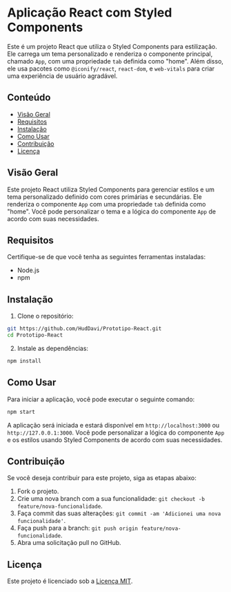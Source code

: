 # Aplicação React com Styled Components

Este é um projeto React que utiliza o Styled Components para estilização. Ele carrega um tema personalizado e renderiza o componente principal, chamado `App`, com uma propriedade `tab` definida como "home". Além disso, ele usa pacotes como `@iconify/react`, `react-dom`, e `web-vitals` para criar uma experiência de usuário agradável.

## Conteúdo

- [Visão Geral](#visão-geral)
- [Requisitos](#requisitos)
- [Instalação](#instalação)
- [Como Usar](#como-usar)
- [Contribuição](#contribuição)
- [Licença](#licença)

## Visão Geral

Este projeto React utiliza Styled Components para gerenciar estilos e um tema personalizado definido com cores primárias e secundárias. Ele renderiza o componente `App` com uma propriedade `tab` definida como "home". Você pode personalizar o tema e a lógica do componente `App` de acordo com suas necessidades.

## Requisitos

Certifique-se de que você tenha as seguintes ferramentas instaladas:

- Node.js
- npm

## Instalação

1. Clone o repositório:

```bash
git https://github.com/HudDavi/Prototipo-React.git
cd Prototipo-React
```

2. Instale as dependências:

```bash
npm install
```

## Como Usar

Para iniciar a aplicação, você pode executar o seguinte comando:

```bash
npm start
```

A aplicação será iniciada e estará disponível em `http://localhost:3000` ou `http://127.0.0.1:3000`. Você pode personalizar a lógica do componente `App` e os estilos usando Styled Components de acordo com suas necessidades.

## Contribuição

Se você deseja contribuir para este projeto, siga as etapas abaixo:

1. Fork o projeto.
2. Crie uma nova branch com a sua funcionalidade: `git checkout -b feature/nova-funcionalidade`.
3. Faça commit das suas alterações: `git commit -am 'Adicionei uma nova funcionalidade'`.
4. Faça push para a branch: `git push origin feature/nova-funcionalidade`.
5. Abra uma solicitação pull no GitHub.

## Licença

Este projeto é licenciado sob a [Licença MIT](LICENSE).